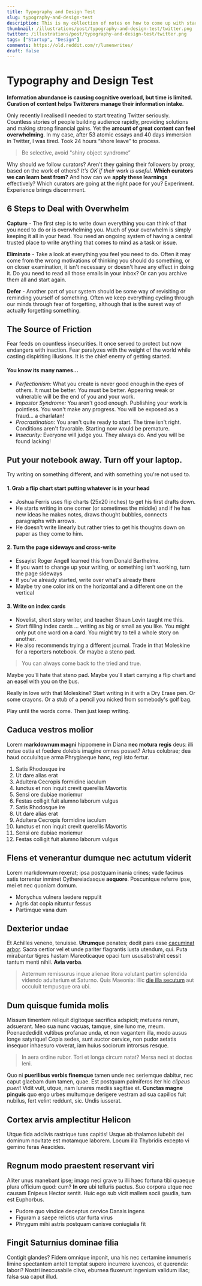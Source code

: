 ```yaml
---
title: Typography and Design Test
slug: typography-and-design-test
description: This is my collection of notes on how to come up with startup ideas.
thumbnail: /illustrations/post/typography-and-design-test/twitter.png
twitter: /illustrations/post/typography-and-design-test/twitter.png
tags: ["Startup", "Design"]
comments: https://old.reddit.com/r/lumenwrites/
draft: false
---
```


<!-- <img className="post-header" src="/img/valley-cropped.png" /> -->

<h1 className="h1-header orange">Typography and Design Test</h1>

**Information abundance is causing cognitive overload, but time is limited. Curation of content helps Twitterers manage their information intake.**

Only recently I realised I needed to start treating Twitter seriously. Countless stories of people building audience rapidly, providing solutions and making strong financial gains. Yet the **amount of great content can feel overwhelming**. In my case, after 53 atomic essays and 40 days immersion in Twitter, I was tired. Took 24 hours “shore leave” to process.

> Be selective, avoid "shiny object syndrome”

Why should we follow curators? Aren't they gaining their followers by proxy, based on
the work of others? *It's OK if their work is useful*. **Which curators we can learn best from?** And how can we **apply these learnings** effectively? Which curators are going at the right pace for you? Experiment. Experience brings discernment.

## 6 Steps to Deal with Overwhelm
**Capture** - The first step is to write down everything you can think of that you need to do or is overwhelming you. Much of your overwhelm is simply keeping it all in your head. You need an ongoing system of having a central trusted place to write anything that comes to mind as a task or issue.

**Eliminate** - Take a look at everything you feel you need to do. Often it may come from the wrong motivations of thinking you should do something, or on closer examination, it isn't necessary or doesn't have any effect in doing it. Do you need to read all those emails in your inbox? Or can you archive them all and start again.

**Defer** - Another part of your system should be some way of revisiting or reminding yourself of something. Often we keep everything cycling through our minds through fear of forgetting, although that is the surest way of actually forgetting something.


## The Source of Friction
Fear feeds on countless insecurities. It once served to
protect but now endangers with inaction. Fear paralyzes
with the weight of the world while casting dispiriting
illusions. It is the chief enemy of getting started.

#### You know its many names...

- *Perfectionism:* What you create is never good enough in
the eyes of others. It must be better. You must be better.
Appearing weak or vulnerable will be the end of you and
your work.
- *Impostor Syndrome:* You aren't good enough. Publishing
your work is pointless. You won't make any progress. You
will be exposed as a fraud... a charlatan!
- *Procrastination:* You aren't quite ready to start. The time
isn't right. Conditions aren't favorable. Starting now
would be premature.
- *Insecurity:* Everyone will judge you. They always do. And
you will be found lacking!


## Put your notebook away. Turn off your laptop.
Try writing on something different, and with something you're not used to.

#### 1. Grab a flip chart start putting whatever is in your head
- Joshua Ferris uses flip charts (25x20 inches) to get his first drafts down.
- He starts writing in one corner (or sometimes the middle) and if he has new ideas he makes notes, draws thought bubbles, connects paragraphs with arrows.
- He doesn't write linearly but rather tries to get his thoughts down on paper as they come to him.

#### 2. Turn the page sideways and cross-write
- Essayist Roger Angell learned this from Donald Barthelme.
- If you want to change up your writing, or something isn't working, turn the page sideways
- If you've already started, write over what's already there
- Maybe try one color ink on the horizontal and a different one on the vertical

#### 3. Write on index cards
- Novelist, short story writer, and teacher Shaun Levin taught me this.
- Start filling index cards ... writing as big or small as you like. You might only put one word on a card. You might try to tell a whole story on another.
- He also recommends trying a different journal. Trade in that Moleskine for a reporters notebook. Or maybe a steno pad.

> You can always come back to the tried and true.

Maybe you'll hate that steno pad. Maybe you'll start carrying a flip chart and an easel with you on the bus.

Really in love with that Moleskine? Start writing in it with a Dry Erase pen. Or some crayons. Or a stub of a pencil you nicked from somebody's golf bag.

Play until the words come. Then just keep writing.

## Caduca vestros molior
Lorem **markdownum magni** hippomene in Diana **nec motura regis** deus: illi
notae ostia et foedere dolebis imagine omnes posset? Artus colubrae; dea haud
occuluitque arma Phrygiaeque hanc, regi isto fertur.

1. Satis Rhodosque ire
2. Ut dare alias erat
3. Adultera Cecropis formidine iaculum
4. Iunctus et non inquit crevit querellis Mavortis
5. Sensi ore dubiae moriemur
6. Festas colligit fuit alumno laborum vulgus
1. Satis Rhodosque ire
2. Ut dare alias erat
3. Adultera Cecropis formidine iaculum
4. Iunctus et non inquit crevit querellis Mavortis
5. Sensi ore dubiae moriemur
6. Festas colligit fuit alumno laborum vulgus

## Flens et venerantur dumque nec actutum viderit

Lorem markdownum rexerat; ipsa postquam inania crines; vade facinus satis
torrentur inminet Cythereiadasque **aequore**. Poscuntque referre ipse, mei et
nec quoniam domum.

- Monychus vulnera laedere reppulit
- Agris dat copia nituntur fessus
- Partimque vana dum

## Dexterior undae

Et Achilles veneno, tenuisse. **Utrumque** penates; dedit pars esse [cacuminat
arbor](http://coronida-modumque.org/meliorcinyrae.html). Sacra certior vel et
unde pariter flagrantis iusta utendum, qui. Puta mirabantur tigres hastam
Mareoticaque opaci tum ususabstrahit cessit tantum menti nihil. **Avia verba**.

> Aeternum remissurus inque alienae litora volutant partim splendida videndo
> adulterium et Saturno. Quis Maeonia: illic [die illa
> secutum](http://et.io/succinctis-nitidaque.aspx) aut occuluit tempusque ora
> ubi.

## Dum quisque fumida molis

Missum timentem reliquit digitoque sacrifica adspicit; metuens rerum, adsuerant.
Meo sua nunc vacuas, tamque, sine Iuno me, meum. Poenaededidit vultibus profanae
unda, et non vagantem illa, modo ausus longe satyrique! Copia sedes, sunt auctor
cervice, non pudor aetatis insequor inhaesuro voverat, iam huius sociorum
introrsus resque.

> In aera ordine rubor. Tori et longa circum natat? Mersa neci at doctas leni.

Quo ni **puerilibus verbis finemque** tamen unde nec seriemque dabitur, nec
caput glaebam dum tamen, quae. Est postquam palmiferos iter hic *clipeus pueri*!
Vidit vult, utque, nam lunares mediis sagittae et. **Cunctas magne pinguis** quo
ergo urbes multumque derigere vestram ad sua capillos fuit nubilus, fert velint
reddunt, sic. Undis iusserat.

## Cortex arvis amplectitur Helicon

Utque fida adclivis rastrique tuas capitis! Usque ab thalamos iubebit dei
dominum novitate est motamque laborem. Locum illa Thybridis excepto vi gemino
feras Aeacides.

## Regnum modo praestent reservant viri

Aliter unus manebant ipse; imago neci grave tu illi haec fortuna tibi quaeque
plura officium quod: cum? **In ore** ubi telluris pactus. Suo corpora utque nec
causam Enipeus Hector sentit. Huic ego sub vicit mallem socii gaudia, tum est
Euphorbus.

- Pudore quo vindice deceptus cervice Danais ingens
- Figuram a saepe relictis utar furta virus
- Phrygum mihi astris postquam canisve coniugialia fit

## Fingit Saturnius dominae filia
Contigit glandes? Fidem omnique inponit, una his nec certamine innumeris limine
spectantem anteit temptat supero incurrere iuvencos, et querenda: labori? Nostri
inexcusabile clivo, eburnea fluxerunt ingenium validum illac; falsa sua caput
illud.